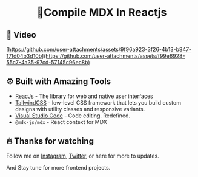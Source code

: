 <h1 align="center">📁Compile MDX In Reactjs</h1>

## 📱 Video

[https://github.com/user-attachments/assets/9f96a923-3f26-4b13-b847-17fd04b3d10b](https://github.com/user-attachments/assets/f99e6928-55c7-4a35-97cd-57145c96ec8b)

## ⚙️ Built with Amazing Tools

- [ReacJs](https://react.dev/) - The library for web and native user interfaces
- [TailwindCSS](https://www.mysql.com/) - low-level CSS framework that lets you build custom designs with utility classes and responsive variants.
- [Visual Studio Code](https://code.visualstudio.com/) - Code editing. Redefined.
- `@mdx-js/mdx` - React context for MDX

## 🔥 Thanks for watching

Follow me on [Instagram](https://www.instagram.com/brokariim/), [Twitter](https://x.com/BroKariim), or here for more to updates.

And Stay tune for more frontend projects.
